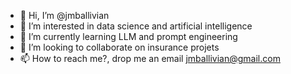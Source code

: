 - 👋 Hi, I’m @jmballivian
- 👀 I’m interested in data science and artificial intelligence
- 🌱 I’m currently learning LLM and prompt engineering
- 💞️ I’m looking to collaborate on insurance projets
- 📫 How to reach me?, drop me an email jmballivian@gmail.com

<!---
jmballivian/jmballivian is a ✨ special ✨ repository because its `README.md` (this file) appears on your GitHub profile.
You can click the Preview link to take a look at your changes.
--->
